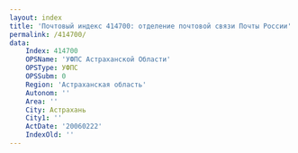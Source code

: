 ```yaml
---
layout: index
title: 'Почтовый индекс 414700: отделение почтовой связи Почты России'
permalink: /414700/
data:
    Index: 414700
    OPSName: 'УФПС Астраханской Области'
    OPSType: УФПС
    OPSSubm: 0
    Region: 'Астраханская область'
    Autonom: ''
    Area: ''
    City: Астрахань
    City1: ''
    ActDate: '20060222'
    IndexOld: ''
---
```

